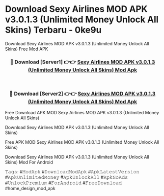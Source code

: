 # Download Sexy Airlines MOD APK v3.0.1.3 (Unlimited Money Unlock All Skins) Terbaru - 0ke9u
Download Sexy Airlines MOD APK v3.0.1.3 (Unlimited Money Unlock All Skins) Free Mod APK

<div align="center">
<h3>🔴 Download [Server1] 👉👉 <a href="https://apk-comot.site?title=Sexy_Airlines_MOD_APK_v3.0.1.3_(Unlimited_Money_Unlock_All_Skins)">Sexy Airlines MOD APK v3.0.1.3 (Unlimited Money Unlock All Skins) Mod Apk</a></h3><br>

<h3>🔴 Download [Server2] 👉👉 <a href="https://apk-comot.site?title=Sexy_Airlines_MOD_APK_v3.0.1.3_(Unlimited_Money_Unlock_All_Skins)">Sexy Airlines MOD APK v3.0.1.3 (Unlimited Money Unlock All Skins) Mod Apk</a></h3>
</div>


Free Download APK MOD Sexy Airlines MOD APK v3.0.1.3 (Unlimited Money Unlock All Skins)

Download Sexy Airlines MOD APK v3.0.1.3 (Unlimited Money Unlock All Skins) 

Free APK MOD Sexy Airlines MOD APK v3.0.1.3 (Unlimited Money Unlock All Skins) 

Download Sexy Airlines MOD APK v3.0.1.3 (Unlimited Money Unlock All Skins) Mod For Android

𝚃𝚊𝚐𝚜: #𝙼𝚘𝚍𝙰𝚙𝚔 #𝙳𝚘𝚠𝚗𝚕𝚘𝚊𝚍𝙼𝚘𝚍𝙰𝚙𝚔 #𝙰𝚙𝚔𝙻𝚊𝚝𝚎𝚜𝚝𝚅𝚎𝚛𝚜𝚒𝚘𝚗 #𝙰𝚙𝚔𝚄𝚗𝚕𝚒𝚖𝚒𝚝𝚎𝚍𝙼𝚘𝚗𝚎𝚢 #𝙰𝚙𝚔𝚄𝚗𝚕𝚘𝚌𝚔𝙰𝚕𝚕 #𝙰𝚙𝚔𝙽𝚘𝙰𝚍𝚜 #𝚄𝚗𝚕𝚘𝚌𝚔𝙿𝚛𝚎𝚖𝚒𝚞𝚖 #𝙵𝚘𝚛𝙰𝚗𝚍𝚛𝚘𝚒𝚍 #𝙵𝚛𝚎𝚎𝙳𝚘𝚠𝚗𝚕𝚘𝚊𝚍 #home_design_mod_apk